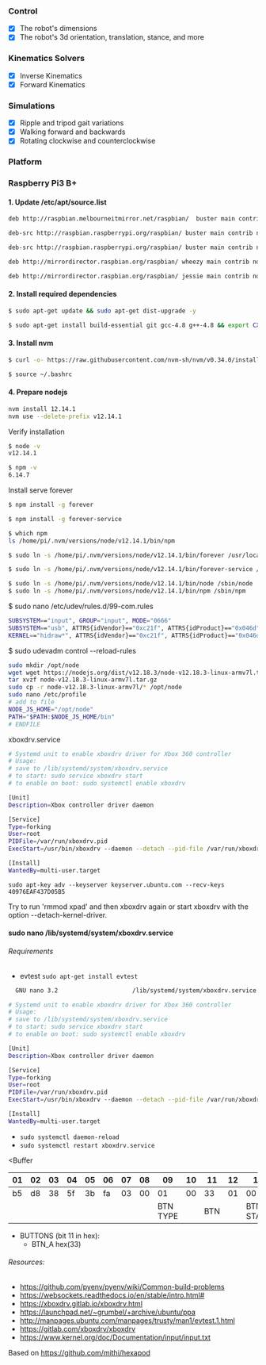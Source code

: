 ### Control

- [x] The robot's dimensions
- [x] The robot's 3d orientation, translation, stance, and more

### Kinematics Solvers

- [x] Inverse Kinematics
- [x] Forward Kinematics

### Simulations

- [x] Ripple and tripod gait variations
- [x] Walking forward and backwards
- [x] Rotating clockwise and counterclockwise

### Platform 

### Raspberry Pi3 B+

#### 1. Update /etc/apt/source.list
  
  ```bash
  deb http://raspbian.melbourneitmirror.net/raspbian/  buster main contrib non-free rpi
  
  deb-src http://raspbian.raspberrypi.org/raspbian/ buster main contrib non-free rpi
  
  deb-src http://raspbian.raspberrypi.org/raspbian/ buster main contrib non-free rpi
  
  deb http://mirrordirector.raspbian.org/raspbian/ wheezy main contrib non-free rpi
  
  deb http://mirrordirector.raspbian.org/raspbian/ jessie main contrib non-free rpi

  ```
#### 2. Install required dependencies

```bash
$ sudo apt-get update && sudo apt-get dist-upgrade -y

$ sudo apt-get install build-essential git gcc-4.8 g++-4.8 && export CXX=g++-4.8 libusb-1.0-0 libusb-1.0-0-dev libudev-dev i2c-tools libhidapi-hidraw0 lsb-core
```

#### 3. Install nvm

```bash
$ curl -o- https://raw.githubusercontent.com/nvm-sh/nvm/v0.34.0/install.sh | bash

$ source ~/.bashrc
```

#### 4. Prepare nodejs

```bash
nvm install 12.14.1
nvm use --delete-prefix v12.14.1
```

Verify installation 

```bash
$ node -v
v12.14.1

$ npm -v
6.14.7
```

Install serve forever

```bash
$ npm install -g forever

$ npm install -g forever-service

$ which npm
ls /home/pi/.nvm/versions/node/v12.14.1/bin/npm

$ sudo ln -s /home/pi/.nvm/versions/node/v12.14.1/bin/forever /usr/local/bin/forever

$ sudo ln -s /home/pi/.nvm/versions/node/v12.14.1/bin/forever-service /usr/local/bin/forever-service

$ sudo ln -s /home/pi/.nvm/versions/node/v12.14.1/bin/node /sbin/node
$ sudo ln -s /home/pi/.nvm/versions/node/v12.14.1/bin/npm /sbin/npm
```

$ sudo nano /etc/udev/rules.d/99-com.rules

```bash
SUBSYSTEM=="input", GROUP="input", MODE="0666"
SUBSYSTEM=="usb", ATTRS{idVendor}=="0xc21f", ATTRS{idProduct}=="0x046d", MODE:="666", GROUP="plugdev"
KERNEL=="hidraw*", ATTRS{idVendor}=="0xc21f", ATTRS{idProduct}=="0x046d", MODE="0666", GROUP="plugdev"
```


$ sudo udevadm control --reload-rules


```bash
sudo mkdir /opt/node
wget wget https://nodejs.org/dist/v12.18.3/node-v12.18.3-linux-armv7l.tar.gz
tar xvzf node-v12.18.3-linux-armv7l.tar.gz
sudo cp -r node-v12.18.3-linux-armv7l/* /opt/node
sudo nano /etc/profile
# add to file
NODE_JS_HOME="/opt/node"
PATH="$PATH:$NODE_JS_HOME/bin"
# ENDFILE
```

xboxdrv.service
```bash
# Systemd unit to enable xboxdrv driver for Xbox 360 controller
# Usage:
# save to /lib/systemd/system/xboxdrv.service
# to start: sudo service xboxdrv start
# to enable on boot: sudo systemctl enable xboxdrv

[Unit]
Description=Xbox controller driver daemon

[Service]
Type=forking
User=root
PIDFile=/var/run/xboxdrv.pid
ExecStart=/usr/bin/xboxdrv --daemon --detach --pid-file /var/run/xboxdrv.pid --dbus disabled --silent --mimic-xpad

[Install]
WantedBy=multi-user.target
```

```
sudo apt-key adv --keyserver keyserver.ubuntu.com --recv-keys 40976EAF437D05B5
```

Try to run 'rmmod xpad' and then xboxdrv again or start xboxdrv with the option --detach-kernel-driver.


#### sudo nano /lib/systemd/system/xboxdrv.service

###### Requirements
+ evtest `sudo apt-get install evtest`



```bash
  GNU nano 3.2                     /lib/systemd/system/xboxdrv.service                               

# Systemd unit to enable xboxdrv driver for Xbox 360 controller
# Usage:
# save to /lib/systemd/system/xboxdrv.service
# to start: sudo service xboxdrv start
# to enable on boot: sudo systemctl enable xboxdrv

[Unit]
Description=Xbox controller driver daemon

[Service]
Type=forking
User=root
PIDFile=/var/run/xboxdrv.pid
ExecStart=/usr/bin/xboxdrv --daemon --detach --pid-file /var/run/xboxdrv.pid --dbus disabled --silen$

[Install]
WantedBy=multi-user.target
```
- `sudo systemctl daemon-reload`
- `sudo systemctl restart xboxdrv.service`


<Buffer 

| 01 | 02 | 03 | 04 | 05 | 06 | 07 | 08 | 09       | 10 | 11  | 12 | 13        | 14 | 15 | 16 | 17 | 18 | 19 | 20 | 21 | 22 | 23 | 24 | 25 | 26 | 27 | 28 | 29 | 30 | 31 | 32 |
|----|----|----|----|----|----|----|----|----------|----|-----|----|-----------|----|----|----|----|----|----|----|----|----|----|----|----|----|----|----|----|----|----|----|
| b5 | d8 | 38 | 5f | 3b | fa | 03 | 00 | 01       | 00 | 33  | 01 | 00        | 00 | 00 | 00 | b5 | d8 | 38 | 5f | 3b | fa | 03 | 00 | 00 | 00 | 00 | 00 | 00 | 00 | 00 | 00 |
|    |    |    |    |    |    |    |    | BTN TYPE |    | BTN |    | BTN STATE |    |    |    |    |    |    |    |    |    |    |    |    |    |    |    |    |    |    |    |
>
- BUTTONS (bit 11 in hex):
  - BTN_A hex(33)

###### Resources:
 - https://github.com/pyenv/pyenv/wiki/Common-build-problems
 - https://websockets.readthedocs.io/en/stable/intro.html#
 - https://xboxdrv.gitlab.io/xboxdrv.html
 - https://launchpad.net/~grumbel/+archive/ubuntu/ppa
 - http://manpages.ubuntu.com/manpages/trusty/man1/evtest.1.html
 - https://gitlab.com/xboxdrv/xboxdrv
 - https://www.kernel.org/doc/Documentation/input/input.txt

Based on https://github.com/mithi/hexapod